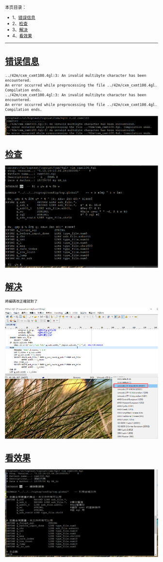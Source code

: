 本页目录：
- 1、[错误信息](#debug-01)
- 2、[检查](#debug-02)
- 3、[解决](#debug-03)
- 4、[看效果](#debug-04)

***

# <a name="debug-01" href="#" >错误信息</a>
```
../42m/cxm_cxmt100.4gl:3: An invalid multibyte character has been encountered.
An error occurred while preprocessing the file ../42m/cxm_cxmt100.4gl. Compilation ends.
../42m/cxm_cxmt100.4gl:3: An invalid multibyte character has been encountered.
An error occurred while preprocessing the file ../42m/cxm_cxmt100.4gl. Compilation ends.
```

![](image/1-1.png)

# <a name="debug-02" href="#" >检查</a>

![](image/1-2.png)

# <a name="debug-03" href="#" >解决</a>

`將編碼改正確就對了`

![](image/1-3.png)

# <a name="debug-04" href="#" >看效果</a>

![](image/1-4.png)